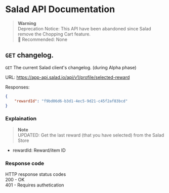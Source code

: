 # Salad API Documentation

> **Warning** <br>
> Deprecation Notice: This API have been abandoned since Salad remove the Chopping Cart feature. <br>
> 🔧 Recommended: None

## `GET` changelog.
`GET` The current Salad client's changelog. (during Alpha phase)

URL: https://app-api.salad.io/api/v1/profile/selected-reward

Responses:
```json
{
    "rewardId": "f9bd06d6-b3d1-4ec5-9d21-c45f2af83bcd"
}
```

### Explaination
> **Note** <br>
> UPDATED: Get the last reward (that you have selected) from the Salad Store
* rewardId: Reward/item ID

### Response code
HTTP response status codes <br>
200 - OK <br>
401 - Requires authetication